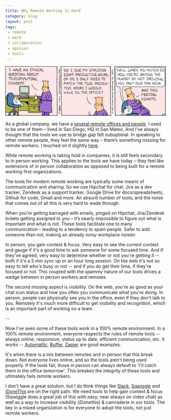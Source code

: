 ```yaml
---
title: Why Remote Working Is Hard
category: blog
layout: post
tags:
 - remote
 - work
 - collaboration
 - opinion
 - tools
---
```


![remote](/images/remote.jpg)

As a global company, we have a [several remote offices and people](http://www.coupa.com/our-offices). I used to be one of them – lived in San Diego, HQ in San Mateo. And I've always thought that the tools we use to bridge gap felt suboptimal. In speaking to other remote people, they feel the same way – there’s something missing for remote workers. I touched on it slightly [here](/2014/10/01/collaboration/).

While remote working is taking hold in companies, it is still feels secondary to in person working. This applies to the tools we have today – they feel like extensions of in person collaboration as opposed to being built for a remote working first organizations. 

The tools for modern remote working are typically some means of communication and sharing. So we use Hipchat for chat, Jira as a dev tracker, Zendesk as a support tracker, Google Drive for docs/spreadsheets, Github for code, Gmail and more. An absurd number of tools, and the noise that comes out of all this is very hard to wade through. 

When you’re getting barraged with emails, pinged on Hipchat, Jira/Zendesk tickets getting assigned to you – it’s nearly impossible to figure out what is important and what is not. These tools facilitate one to many communication – leading to a tendency to spam people. Safer to add someone than not, making an already noisy workplace noisier.

In person, you gain context & focus. Very easy to see the current context and gauge if it's a good time to ask someone for some focused time. And if they've agreed, very easy to determine whether or not you're getting it -- both if it's a 5 min sync up or an hour long session. On the web it's not so easy to tell who's busy or not -- and if you do get their time, if they're focused or not. This coupled with the spammy nature of our tools drives a wedge between in person workers and remotes.

The second missing aspect is visibility. On the web, you're as good as your chat icon status and how you often you communicate what you're doing. In person, people can physically see you in the office, even if they don't talk to you. Remotely it's much more difficult to get visibility and recognition, which is an important part of working on a team.

--

Now I've seen some of these tools work in a 100% remote environment. In a 100% remote environment, everyone respects the rules of remote tools -- always online, responsive, status up to date, efficient communication, etc. It works -- [Automattic](http://blogs.hbr.org/2013/03/how-wordpress-thrives-with-a-1/), [Buffer](https://open.bufferapp.com/remote-working-means-tools-use/), [Zapier](https://zapier.com/blog/how-manage-remote-team/) are good examples.

It's when there is a mix between remotes and in person that this break down. Not everyone lives online, and so the tools aren't being used properly. If the tools fail, those in person can always default to 'I'll catch them in the office tomorrow'. This breakes the integrity of these tools and ultimately fails remote workers.

I don't have a great solution, but I do think things like [Slack](https://slack.com/), [Sqwiggle](https://www.sqwiggle.com/) and [iDoneThis](https://idonethis.com/) are on the right path. We need tools to help gain context & focus (Sqwiggle does a great job of this with easy, near always on video chat) as well as a way to increase visibility (iDonethis) & camraderie in our tools. The key in a mixed organization is for everyone to adopt the tools, not just remote workers.
